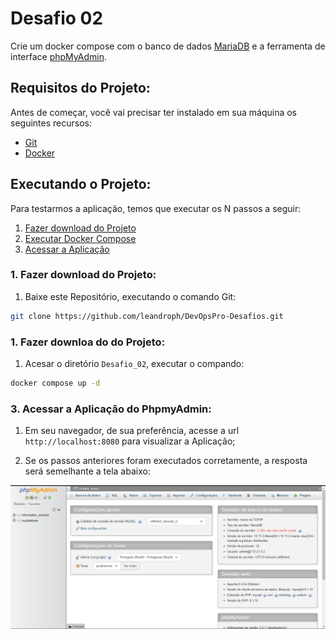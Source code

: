 # Desafio 02

Crie um docker compose com o banco de dados [MariaDB](https://mariadb.org/) e a ferramenta de interface [phpMyAdmin](https://www.phpmyadmin.net).

## Requisitos do Projeto:

Antes de começar, você vai precisar ter instalado em sua máquina os seguintes recursos:

- [Git](https://git-scm.com/downloads)
- [Docker](https://docs.docker.com/get-docker/)

## Executando o Projeto:

Para testarmos a aplicação, temos que executar os N passos a seguir:

1. [Fazer download do Projeto](#download-github)
2. [Executar Docker Compose](#docker-compose)
3. [Acessar a Aplicação](#acessando-app)

<a name="download-github"></a>
### 1. Fazer download do Projeto:
 1. Baixe este Repositório, executando o comando Git:
```bash
git clone https://github.com/leandroph/DevOpsPro-Desafios.git
```

<a name="docker-compose"></a>
### 1. Fazer downloa do do Projeto:
1. Acesar o diretório `Desafio_02`, executar o compando:
```bash
docker compose up -d
```

<a name="acessando-app"></a>
### 3. Acessar a Aplicação do PhpmyAdmin:

1. Em seu navegador, de sua preferência, acesse a url `http://localhost:8080` para visualizar a Aplicação;

2. Se os passos anteriores foram executados corretamente, a resposta será semelhante a tela abaixo:

![alt text](images/phpadmin.png)
